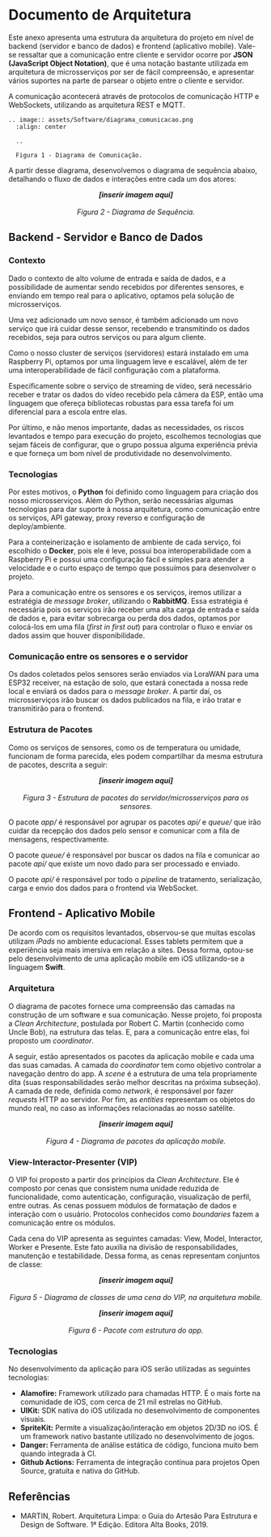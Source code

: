 # Documento de Arquitetura

Este anexo apresenta uma estrutura da arquitetura do projeto em nível de backend (servidor e banco de dados) e frontend (aplicativo mobile). Vale-se ressaltar que a comunicação entre cliente e servidor ocorre por **JSON (JavaScript Object Notation)**,  que é uma notação bastante utilizada em arquitetura de microsserviços por ser de fácil compreensão, e apresentar vários suportes na parte de parsear o objeto entre o cliente e servidor.
  
A comunicação acontecerá através de protocolos de comunicação HTTP e WebSockets, utilizando as arquitetura REST e MQTT.
  
```eval_rst
.. image:: assets/Software/diagrama_comunicacao.png
  :align: center

  ..

  Figura 1 - Diagrama de Comunicação.
```

A partir desse diagrama, desenvolvemos o diagrama de sequência abaixo, detalhando o fluxo de dados e interações entre cada um dos atores:
  
***<div align="center">[inserir imagem aqui]</div>***  
*<div align="center">Figura 2 - Diagrama de Sequência.</div>*
  

## Backend - Servidor e Banco de Dados
### Contexto

Dado o contexto de alto volume de entrada e saída de dados, e a possibilidade de aumentar sendo recebidos por diferentes sensores, e enviando em tempo real para o aplicativo, optamos pela solução de microsserviços.
  
Uma vez adicionado um novo sensor, é também adicionado um novo serviço que irá cuidar desse sensor, recebendo e transmitindo os dados recebidos, seja para outros serviços ou para algum cliente.
  
Como o nosso cluster de serviços (servidores) estará instalado em uma Raspberry Pi, optamos por uma linguagem leve e escalável, além de ter uma interoperabilidade de fácil configuração com a plataforma.
  
Especificamente sobre o serviço de streaming de vídeo, será necessário receber e tratar os dados do vídeo recebido pela câmera da ESP, então uma linguagem que ofereça bibliotecas robustas para essa tarefa foi um diferencial para a escola entre elas.
  
Por último, e não menos importante, dadas as necessidades, os riscos levantados e tempo para execução do projeto, escolhemos tecnologias que sejam fáceis de configurar, que o grupo possua alguma experiência prévia e que forneça um bom nível de produtividade no desenvolvimento.


### Tecnologias

Por estes motivos, o **Python** foi definido como linguagem para criação dos nosso microsserviços. Além do Python, serão necessárias algumas tecnologias para dar suporte à nossa arquitetura, como comunicação entre os serviços, API gateway, proxy reverso e configuração de deploy/ambiente.
  
Para a conteinerização e isolamento de ambiente de cada serviço, foi escolhido o **Docker**, pois ele é leve, possui boa interoperabilidade com a Raspberry Pi e possui uma configuração fácil e simples para atender a velocidade e o curto espaço de tempo que possuímos para desenvolver o projeto.
  
Para a comunicação entre os sensores e os serviços, iremos utilizar a estratégia de *message broker*, utilizando o **RabbitMQ**. Essa estratégia é necessária pois os serviços irão receber uma alta carga de entrada e saída de dados e, para evitar sobrecarga ou perda dos dados, optamos por colocá-los em uma fila (*first in first out*) para controlar o fluxo e enviar os dados assim que houver disponibilidade.


### Comunicação entre os sensores e o servidor

Os dados coletados pelos sensores serão enviados via LoraWAN para uma ESP32 receiver, na estação de solo, que estará conectada a nossa rede local e enviará os dados para o *message broker*. A partir daí, os microsserviços irão buscar os dados publicados na fila, e irão tratar e transmitirão para o frontend.


### Estrutura de Pacotes

Como os serviços de sensores, como os de temperatura ou umidade, funcionam de forma parecida, eles podem compartilhar da mesma estrutura de pacotes, descrita a seguir:
  
***<div align="center">[inserir imagem aqui]</div>***  
*<div align="center">Figura 3 - Estrutura de pacotes do servidor/microsserviços para os sensores.</div>*
  
O pacote *app/* é responsável por agrupar os pacotes *api/* e *queue/* que irão cuidar da recepção dos dados pelo sensor e comunicar com a fila de mensagens, respectivamente.
  
O pacote *queue/* é responsável por buscar os dados na fila e comunicar ao pacote *api/* que existe um novo dado para ser processado e enviado.
  
O pacote *api/* é responsável por todo o *pipeline* de tratamento, serialização, carga e envio dos dados para o frontend via WebSocket.


## Frontend - Aplicativo Mobile

De acordo com os requisitos levantados, observou-se que muitas escolas utilizam *iPads* no ambiente educacional. Esses tablets permitem que a experiência seja mais imersiva em relação a sites. Dessa forma, optou-se pelo desenvolvimento de uma aplicação mobile em iOS utilizando-se a linguagem **Swift**.


### Arquitetura

O diagrama de pacotes fornece uma compreensão das camadas na construção de um software e sua comunicação. Nesse projeto, foi proposta a *Clean Architecture*, postulada por Robert C. Martin (conhecido como Uncle Bob), na estrutura das telas. E, para a comunicação entre elas, foi proposto um *coordinator*.
  
A seguir, estão apresentados os pacotes da aplicação mobile e cada uma das suas camadas. A camada do *coordinator* tem como objetivo controlar a navegação dentro do app. A  *scene* é a estrutura de uma tela propriamente dita (suas responsabilidades serão melhor descritas na próxima subseção). A camada de rede, definida como *network*, é responsável por fazer *requests* HTTP ao servidor. Por fim, as *entities* representam os objetos do mundo real, no caso as informações relacionadas ao nosso satélite.
  
***<div align="center">[inserir imagem aqui]</div>***  
*<div align="center">Figura 4 - Diagrama de pacotes da aplicação mobile.</div>*


### View-Interactor-Presenter (VIP)

O VIP foi proposto a partir dos princípios da *Clean Architecture*. Ele é composto por cenas que consistem numa unidade reduzida de funcionalidade, como autenticação, configuração, visualização de perfil, entre outras. As cenas possuem módulos de formatação de dados e interação com o usuário. Protocolos conhecidos como *boundaries* fazem a comunicação entre os módulos.
  
Cada cena do VIP apresenta as seguintes camadas: View, Model, Interactor, Worker e Presente. Este fato auxilia na divisão de responsabilidades, manutenção e testabilidade. Dessa forma, as cenas representam conjuntos de classe:

***<div align="center">[inserir imagem aqui]</div>***  
*<div align="center">Figura 5 - Diagrama de classes de uma cena do VIP, na arquitetura mobile.</div>*
  
***<div align="center">[inserir imagem aqui]</div>***  
*<div align="center">Figura 6 - Pacote com estrutura do app.</div>*


### Tecnologias

No desenvolvimento da aplicação para iOS serão utilizadas as seguintes tecnologias:
- **Alamofire:** Framework utilizado para chamadas HTTP. É o mais forte na comunidade de iOS, com cerca de 21 mil estrelas no GitHub.
- **UIKit:** SDK nativa do iOS utilizada no desenvolvimento de componentes visuais.
- **SpriteKit:** Permite a visualização/interação em objetos 2D/3D no iOS. É um framework nativo bastante utilizado no desenvolvimento de jogos.
- **Danger:** Ferramenta de análise estática de código, funciona muito bem quando integrada à CI.
- **Github Actions:** Ferramenta de integração contínua para projetos Open Source, gratuita e nativa do GitHub.


## Referências
- MARTIN, Robert. Arquitetura Limpa: o Guia do Artesão Para Estrutura e Design de Software. 1ª Edição. Editora Alta Books, 2019.
